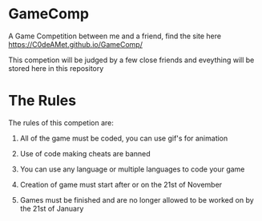 # GameComp
A Game Competition between me and a friend, find the site here https://C0deAMet.github.io/GameComp/

This competion will be judged by a few close friends and eveything will be stored here in this repository

# The Rules
The rules of this competion are:

1. All of the game must be coded, you can use gif's for animation

2. Use of code making cheats are banned

3. You can use any language or multiple languages to code your game

4. Creation of game must start after or on the 21st of November

5. Games must be finished and are no longer allowed to be worked on by the 21st of January
